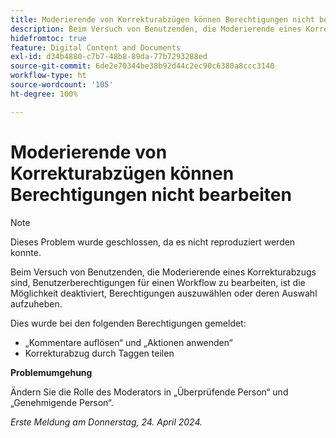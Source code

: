 ```yaml
---
title: Moderierende von Korrekturabzügen können Berechtigungen nicht bearbeiten
description: Beim Versuch von Benutzenden, die Moderierende eines Korrekturabzugs sind, Benutzerberechtigungen für einen Workflow zu bearbeiten, ist die Möglichkeit deaktiviert, Berechtigungen auszuwählen oder deren Auswahl aufzuheben.
hidefromtoc: true
feature: Digital Content and Documents
exl-id: d34b4880-c7b7-48b8-89da-77b7293288ed
source-git-commit: 6de2e70344be38b92d44c2ec90c6380a8ccc3140
workflow-type: ht
source-wordcount: '105'
ht-degree: 100%

---
```


# Moderierende von Korrekturabzügen können Berechtigungen nicht bearbeiten

>[!NOTE]
>
>Dieses Problem wurde geschlossen, da es nicht reproduziert werden konnte.

Beim Versuch von Benutzenden, die Moderierende eines Korrekturabzugs sind, Benutzerberechtigungen für einen Workflow zu bearbeiten, ist die Möglichkeit deaktiviert, Berechtigungen auszuwählen oder deren Auswahl aufzuheben.

Dies wurde bei den folgenden Berechtigungen gemeldet:

* „Kommentare auflösen“ und „Aktionen anwenden“
* Korrekturabzug durch Taggen teilen

**Problemumgehung**

Ändern Sie die Rolle des Moderators in „Überprüfende Person“ und „Genehmigende Person“.

_Erste Meldung am Donnerstag, 24. April 2024._
